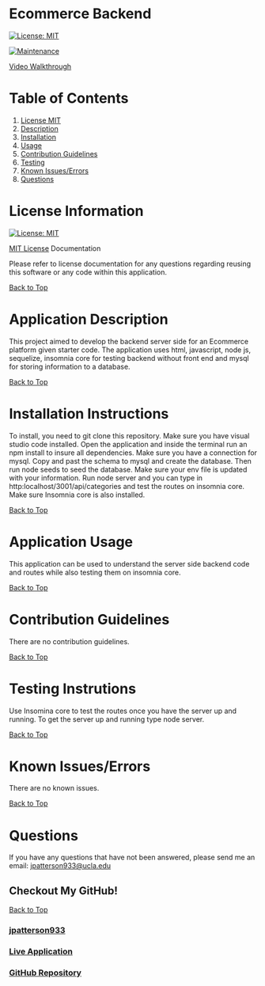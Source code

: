 # Ecommerce Backend

[![License: MIT](https://img.shields.io/badge/License-MIT-yellow.svg)](https://opensource.org/licenses/MIT)

[![Maintenance](https://img.shields.io/badge/Maintained%3F-no-red.svg)](https://bitbucket.org/lbesson/ansi-colors)

[Video Walkthrough](https://youtu.be/TRQiC5uJ_Yk)
# Table of Contents
1. [License MIT](#license-information)
2. [Description](#application-description)
3. [Installation](#installation-instructions)
4. [Usage](#application-usage)
5. [Contribution Guidelines](#contribution-guidelines)
6. [Testing](#testing-instrutions)
7. [Known Issues/Errors](#known-issues/errors)
8. [Questions](#questions)

# License Information

[![License: MIT](https://img.shields.io/badge/License-MIT-yellow.svg)](https://opensource.org/licenses/MIT)

[MIT License](https://www.mit.edu/~amini/LICENSE.md) Documentation

Please refer to license documentation for any questions regarding reusing 
this software or any code within this application.

[Back to Top](#table-of-contents)

# Application Description

This project aimed to develop the backend server side for an Ecommerce platform given starter code. The application uses html, javascript, node js, sequelize, insomnia core for testing backend without front end and mysql for storing information to a database.

[Back to Top](#table-of-contents)

# Installation Instructions

To install, you need to git clone this repository. Make sure you have visual studio code installed. Open the application and inside the terminal run an npm install to insure all dependencies. Make sure you have a connection for mysql. Copy and past the schema to mysql and create the database. Then run node seeds to seed the database. Make sure your env file is updated with your information. Run node server and you can type in http:localhost/3001/api/categories and test the routes on insomnia core. Make sure Insomnia core is also installed. 

[Back to Top](#table-of-contents)

# Application Usage

This application can be used to understand the server side backend code and routes while also testing them on insomnia core. 

[Back to Top](#table-of-contents)

# Contribution Guidelines

There are no contribution guidelines.

[Back to Top](#table-of-contents)

# Testing Instrutions

Use Insomina core to test the routes once you have the server up and running. To get the server up and running type node server.

[Back to Top](#table-of-contents)

# Known Issues/Errors

There are no known issues.

[Back to Top](#table-of-contents)

# Questions

If you have any questions that have not been answered, please send me an email: jpatterson933@ucla.edu

## Checkout My GitHub!

[Back to Top](#table-of-contents)

### [jpatterson933](https://github.com/jpatterson933)
### [Live Application](https://github.com/jpatterson933/EC-Backend)
### [GitHub Repository](https://github.com/jpatterson933/EC-Backend)